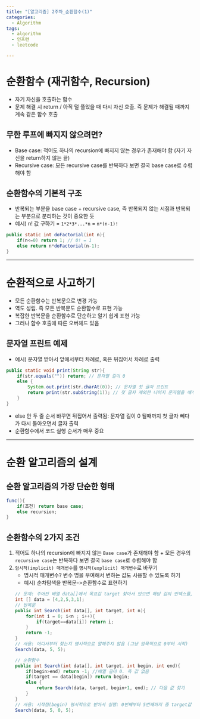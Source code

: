 ```yaml
---
title: "[알고리즘] 2주차_순환함수(1)"
categories:
  - Algorithm
tags:
  - algorithm
  - 인프런
  - leetcode

---
```

# 순환함수 (재귀함수, Recursion)
- 자기 자신을 호출하는 함수
- 문제 해결 시 return / 아직 덜 풀었을 때 다시 자신 호출. 즉 문제가 해결될 때까지 계속 같은 함수 호출

## 무한 루프에 빠지지 않으려면?
- Base case: 적어도 하나의 recursion에 빠지지 않는 경우가 존재해야 함 (자기 자신을 return하지 않는 끝)
- Recursive case: 모든 recursive case를 반복하다 보면 결국 base case로 수렴해야 함

## 순환함수의 기본적 구조
- 반복되는 부분을 base case + recursive case, 즉 반복되지 않는 시점과 반복되는 부분으로 분리하는 것이 중요한 듯
- 예시) n! 값 구하기 = `1*2*3*...*n` = `n*(n-1)!`
```java
public static int doFactorial(int n){
    if(n<=0) return 1; // 0! = 1
    else return n*doFactorial(n-1);
}
```

---
# 순환적으로 사고하기
- 모든 순환함수는 반복문으로 변경 가능
- 역도 성립. 즉 모든 반복문도 순환함수로 표현 가능
- 복잡한 반복문을 순환함수로 단순하고 알기 쉽게 표현 가능
- 그러나 함수 호출에 따른 오버헤드 있음

## 문자열 프린트 예제
- 예시) 문자열 받아서 앞에서부터 차례로, 혹은 뒤집어서 차례로 출력
```java
public static void print(String str){
    if(str.equals("")) return; // 문자열 길이 0
    else {
        System.out.print(str.charAt(0)); // 문자열 첫 글자 프린트
        return print(str.subString(1)); // 첫 글자 제외한 나머지 문자열을 매개변수로 다시 함수 호출
    }
}
```
- else 안 두 줄 순서 바꾸면 뒤집어서 출력됨: 문자열 길이 0 될때까지 첫 글자 뻬다가 다시 돌아오면서 글자 출력
- 순환함수에서 코드 실행 순서가 매우 중요


---
# 순환 알고리즘의 설계
## 순환 알고리즘의 가장 단순한 형태
```java
func(){
    if(조건) return base case;
    else recursion;
}
```

## 순환함수의 2가지 조건
1. 적어도 하나의 recursion에 빠지지 않는 `Base case`가 존재해야 함 + 모든 경우의 `recursive case`는 반복하다 보면 결국 `base case`로 수렴해야 함
2. `암시적(implicit) 매개변수`를 `명시적(explicit) 매개변수`로 바꾸기
    - 명시적 매개변수? 변수 명을 부여해서 변하는 값도 사용할 수 있도록 하기
    - 예시) 순차탐색을 반복문->순환함수로 표현하기
    ```java
    // 문제: 주어진 배열 data[]에서 목표값 target 찾아서 있으면 해당 값의 인덱스를, 없으면 -1 반환하기
    int [] data = [4,2,5,3,1];
    // 반복문
    public int Search(int data[], int target, int n){
        for(int i = 0; i<n ; i++){
            if(target==data[i]) return i;
        }
        return -1;
    }
    // 사용: 어디서부터 찾는지 명시적으로 말해주지 않음 (그냥 암묵적으로 0부터 시작)
    Search(data, 5, 5); 

    // 순환함수
    public int Search(int data[], int target, int begin, int end){
        if(begin>end) return -1; //배열 길이 0. 즉 값 없음
        if(target == data[begin]) return begin;
        else {
            return Search(data, target, begin+1, end); // 다음 값 찾기
        }
    }
    // 사용: 시작점(begin) 명시적으로 받아서 실행: 0번째부터 5번째까지 중 target값 5 찾기
    Search(data, 5, 0, 5); 
    ```




